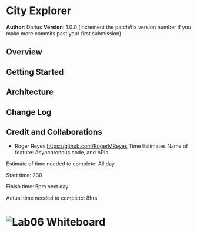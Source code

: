 # City Explorer

**Author**: Darius
**Version**: 1.0.0 (increment the patch/fix version number if you make more commits past your first submission)

## Overview
<!-- Provide a high level overview of what this application is and why you are building it, beyond the fact that it's an assignment for this class. (i.e. What's your problem domain?) -->

## Getting Started
<!-- What are the steps that a user must take in order to build this app on their own machine and get it running? -->

## Architecture
<!-- Provide a detailed description of the application design. What technologies (languages, libraries, etc) you're using, and any other relevant design information. -->

## Change Log
<!-- Use this area to document the iterative changes made to your application as each feature is successfully implemented. Use time stamps. Here's an example:

01-01-2001 4:59pm - Application now has a fully-functional express server, with a GET route for the location resource. -->

## Credit and Collaborations
- Roger Reyes https://github.com/RogerMReyes
Time Estimates
Name of feature: Asynchronous code, and APIs

Estimate of time needed to complete: All day

Start time: 230

Finish time: 5pm next day

Actual time needed to complete: 8hrs


# ![Lab06 Whiteboard](https://user-images.githubusercontent.com/99936580/163880043-312d327c-9b51-43a4-94d8-fc87305fe017.jpg)
